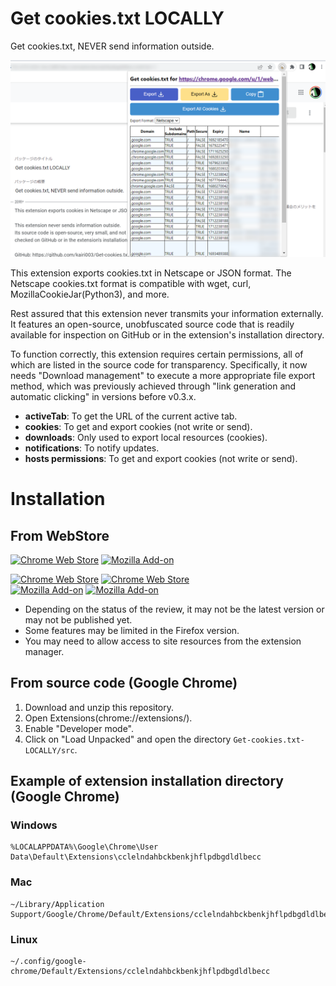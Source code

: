 # Get cookies.txt LOCALLY
Get cookies.txt, NEVER send information outside.

![ss](./ss.png)

This extension exports cookies.txt in Netscape or JSON format.
The Netscape cookies.txt format is compatible with wget, curl, MozillaCookieJar(Python3), and more.

Rest assured that this extension never transmits your information externally.
It features an open-source, unobfuscated source code that is readily available for inspection on GitHub or in the extension's installation directory.

To function correctly, this extension requires certain permissions, all of which are listed in the source code for transparency.
Specifically, it now needs "Download management" to execute a more appropriate file export method, which was previously achieved through "link generation and automatic clicking" in versions before v0.3.x.

- **activeTab**: To get the URL of the current active tab.
- **cookies**: To get and export cookies (not write or send).
- **downloads**: Only used to export local resources (cookies).
- **notifications**: To notify updates.
- **hosts permissions**: To get and export cookies (not write or send).


# Installation
## From WebStore

[link-chrome]: https://chrome.google.com/webstore/detail/get-cookiestxt-locally/cclelndahbckbenkjhflpdbgdldlbecc 'Chrome Web Store'
[link-firefox]: https://addons.mozilla.org/firefox/addon/get-cookies-txt-locally/ 'Firefox Addons'

[![Chrome Web Store](https://user-images.githubusercontent.com/24368162/230159073-0c5870ff-ffb8-4712-babc-68cbc801894a.png)][link-chrome]
[![Mozilla Add-on](https://user-images.githubusercontent.com/24368162/230159078-f6a55ce8-1501-4baa-ba16-55bf97c7dc2a.png)][link-firefox]

[![Chrome Web Store](https://img.shields.io/chrome-web-store/v/cclelndahbckbenkjhflpdbgdldlbecc.svg)][link-chrome]
[![Chrome Web Store](https://img.shields.io/chrome-web-store/users/cclelndahbckbenkjhflpdbgdldlbecc.svg)][link-chrome] \
[![Mozilla Add-on](https://img.shields.io/amo/v/get-cookies-txt-locally.svg)][link-firefox]
[![Mozilla Add-on](https://img.shields.io/amo/users/get-cookies-txt-locally)][link-firefox]

- Depending on the status of the review, it may not be the latest version or may not be published yet.
- Some features may be limited in the Firefox version.
- You may need to allow access to site resources from the extension manager.

## From source code (Google Chrome)
1. Download and unzip this repository.
2. Open Extensions(chrome://extensions/).
3. Enable "Developer mode".
4. Click on "Load Unpacked" and open the directory `Get-cookies.txt-LOCALLY/src`.



## Example of extension installation directory (Google Chrome)
### Windows
```
%LOCALAPPDATA%\Google\Chrome\User Data\Default\Extensions\cclelndahbckbenkjhflpdbgdldlbecc
```

### Mac
```
~/Library/Application Support/Google/Chrome/Default/Extensions/cclelndahbckbenkjhflpdbgdldlbecc
```

### Linux
```
~/.config/google-chrome/Default/Extensions/cclelndahbckbenkjhflpdbgdldlbecc
```